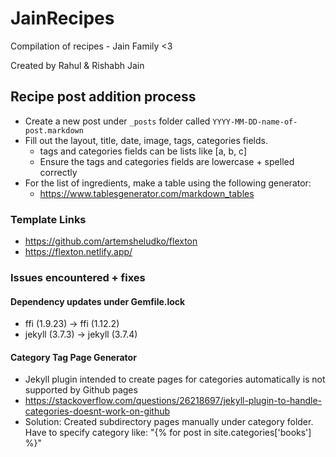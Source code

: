 # JainRecipes

Compilation of recipes - Jain Family &lt;3

Created by Rahul & Rishabh Jain

## Recipe post addition process
* Create a new post under `_posts` folder called `YYYY-MM-DD-name-of-post.markdown`
* Fill out the layout, title, date, image, tags, categories fields.
  * tags and categories fields can be lists like [a, b, c]
  * Ensure the tags and categories fields are lowercase + spelled correctly
* For the list of ingredients, make a table using the following generator:
  * https://www.tablesgenerator.com/markdown_tables

### Template Links
* https://github.com/artemsheludko/flexton
* https://flexton.netlify.app/

### Issues encountered + fixes

#### Dependency updates under Gemfile.lock
* ffi (1.9.23) -> ffi (1.12.2)
* jekyll (3.7.3) -> jekyll (3.7.4)

#### Category Tag Page Generator
* Jekyll plugin intended to create pages for categories automatically is not supported by Github pages
* https://stackoverflow.com/questions/26218697/jekyll-plugin-to-handle-categories-doesnt-work-on-github
* Solution: Created subdirectory pages manually under category folder. Have to specify category like: "{% for post in site.categories['books'] %}"

